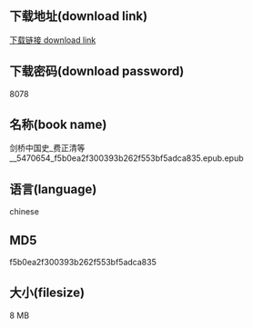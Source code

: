 ## 下载地址(download link)
[下载链接 download link](https://voluble-croquembouche-d321dc.netlify.app/?s=%E5%89%91%E6%A1%A5%E4%B8%AD%E5%9B%BD%E5%8F%B2_%E8%B4%B9%E6%AD%A3%E6%B8%85%E7%AD%89__5470654_f5b0ea2f300393b262f553bf5adca835.epub)

## 下载密码(download password)
8078

## 名称(book name)
剑桥中国史_费正清等__5470654_f5b0ea2f300393b262f553bf5adca835.epub.epub

## 语言(language)
chinese

## MD5
f5b0ea2f300393b262f553bf5adca835

## 大小(filesize)
8 MB

